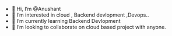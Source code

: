 - 👋 Hi, I’m @Anushant 
- 👀 I’m interested in cloud , Backend devlopment ,Devops..
- 🌱 I’m currently learning Backend Devlopment
- 💞️ I’m looking to collaborate on cloud based project with anyone.

<!---
Anushant27/Anushant27 is a ✨ special ✨ repository because its `README.md` (this file) appears on your GitHub profile.
You can click the Preview link to take a look at your changes.
--->
